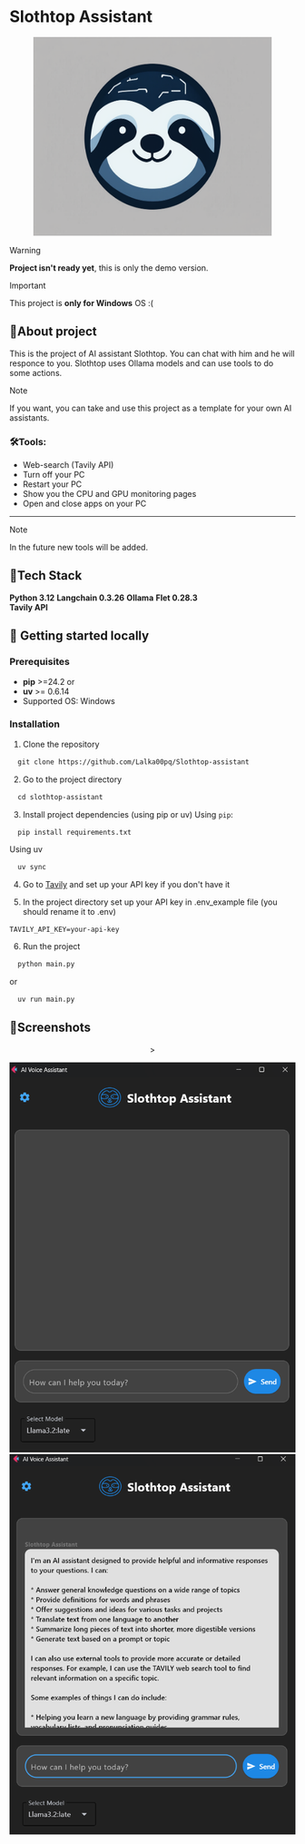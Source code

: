 # Slothtop Assistant
<p align="center">
   <img src='screenshots/86f52602-691d-4af2-b451-37f4e1d93510.jpg' width=420 height=350>
</p>

>[!warning] 
>**Project isn't ready yet**, this is only the demo version.

>[!important] 
>This project is **only for Windows** OS :(  

## 🦥About project

This is the project of AI assistant Slothtop. You can chat with him and he will responce to you. Slothtop uses Ollama models and can use tools to do some actions. 

>[!note] 
>If you want, you can take and use this project as a template for your own AI assistants. 
### 🛠Tools:

- Web-search (Tavily API)
- Turn off your PC
- Restart your PC
- Show you the CPU and GPU monitoring pages
- Open and close apps on your PC
****
>[!note] 
> In the future new tools will be added. 

## 🔎Tech Stack
**Python 3.12** 
**Langchain 0.3.26**
**Ollama** 
**Flet 0.28.3**  
**Tavily API**
## 🚀 Getting started locally
### Prerequisites
- **pip** >=24.2
	or 
- **uv** >= 0.6.14
- Supported OS: Windows

### Installation 
1) Clone the repository
```bash
  git clone https://github.com/Lalka00pq/Slothtop-assistant
```

2) Go to the project directory
```bash
  cd slothtop-assistant
```

3) Install project dependencies (using pip or uv)
   Using `pip`:
```bash
  pip install requirements.txt
```
   Using uv
```bash
  uv sync
```

4) Go to [Tavily](https://www.tavily.com/) and set up your API key if you don't have it

5) In the project directory set up your API key in .env_example file (you should rename it to .env)
```env
TAVILY_API_KEY=your-api-key
```

6) Run the project
```bash
  python main.py
```
or
```bash
  uv run main.py
```
## 📸Screenshots
<p align="center">>
   <center><img src='screenshots/Screen1.png'></center>
   <center><img src='screenshots/Screenshot2.png'></center>
</p>